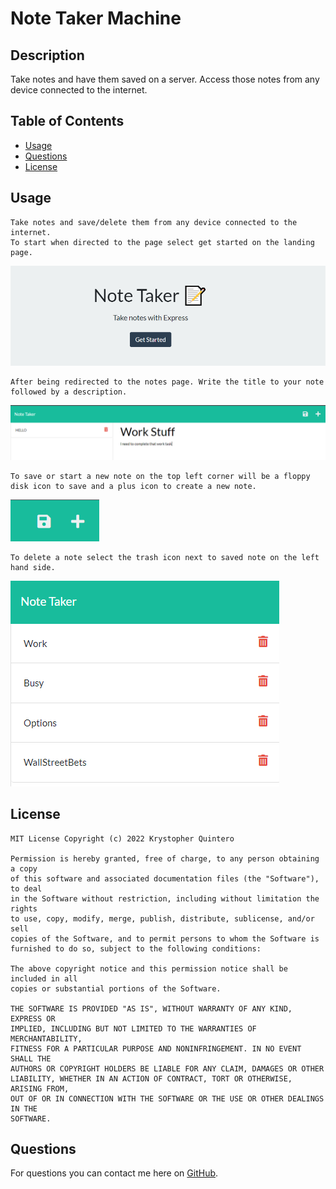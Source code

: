 
# Note Taker Machine
            
## Description 
  Take notes and have them saved on a server. Access those notes from any device connected to the internet.
            
## Table of Contents
            
 * [Usage](#usage)
 * [Questions](#questions)
 * [License](#license)
            
## Usage 
    Take notes and save/delete them from any device connected to the internet. 
    To start when directed to the page select get started on the landing page.

  ![Start page](./assets/start.png)

    After being redirected to the notes page. Write the title to your note followed by a description.

  ![note](./assets/note.png)

    To save or start a new note on the top left corner will be a floppy disk icon to save and a plus icon to create a new note.
  
  ![save](./assets/saveCreate.png)

    To delete a note select the trash icon next to saved note on the left hand side.

  ![delete](./assets/deleteNote.png)

       
            
## License
    MIT License Copyright (c) 2022 Krystopher Quintero

    Permission is hereby granted, free of charge, to any person obtaining a copy
    of this software and associated documentation files (the "Software"), to deal
    in the Software without restriction, including without limitation the rights
    to use, copy, modify, merge, publish, distribute, sublicense, and/or sell
    copies of the Software, and to permit persons to whom the Software is
    furnished to do so, subject to the following conditions:

    The above copyright notice and this permission notice shall be included in all
    copies or substantial portions of the Software.

    THE SOFTWARE IS PROVIDED "AS IS", WITHOUT WARRANTY OF ANY KIND, EXPRESS OR
    IMPLIED, INCLUDING BUT NOT LIMITED TO THE WARRANTIES OF MERCHANTABILITY,
    FITNESS FOR A PARTICULAR PURPOSE AND NONINFRINGEMENT. IN NO EVENT SHALL THE
    AUTHORS OR COPYRIGHT HOLDERS BE LIABLE FOR ANY CLAIM, DAMAGES OR OTHER
    LIABILITY, WHETHER IN AN ACTION OF CONTRACT, TORT OR OTHERWISE, ARISING FROM,
    OUT OF OR IN CONNECTION WITH THE SOFTWARE OR THE USE OR OTHER DEALINGS IN THE
    SOFTWARE.

            
  ## Questions
  For questions you can contact me here on [GitHub](https://github.com/KrystopherQ).
            
        
